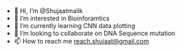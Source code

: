 - 👋 Hi, I’m @Shujaatmalik
- 👀 I’m interested in Bioinforamtics
- 🌱 I’m currently learning CNN data plotting
- 💞️ I’m looking to collaborate on DNA Sequence mutation 
- 📫 How to reach me reach.shujaat@gmail.com

<!---
Shujaatmalik/Shujaatmalik is a ✨ special ✨ repository because its `README.md` (this file) appears on your GitHub profile.
You can click the Preview link to take a look at your changes.
--->
